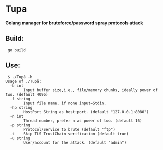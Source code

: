 # Tupa

 **Golang manager for bruteforce/password spray protocols attack**

## Build:

     go build

## Use:

     $ ./Tupã -h
    Usage of ./Tupã:
      -b int
        	Input buffer size,i.e., file/memory chunks, ideally power of two. (default 4096)
      -f string
        	Input file name, if none input=Stdin.
      -hp string
        	HostPort String as host:port. (default "127.0.0.1:8080")
      -n int
        	Thread number, prefer n as power of two. (default 16)
      -p string
        	Protocol/Service to brute (default "ftp")
      -t	Skip TLS TrustChain verification (default true)
      -u string
        	User/account for the attack. (default "admin")



